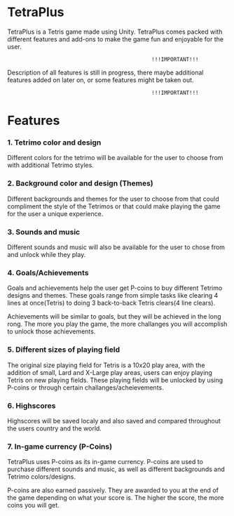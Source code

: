 # TetraPlus
TetraPlus is a Tetris game made using Unity. TetraPlus comes packed with different features and add-ons to make the game fun
and enjoyable for the user. 

                                                  !!!IMPORTANT!!!
Description of all features is still in progress, there maybe additional features added on later on, or some features might be taken out.

                                                  !!!IMPORTANT!!!
# Features
### 1. Tetrimo color and design
Different colors for the tetrimo will be available for the user to choose from with additional Tetrimo styles. 

### 2. Background color and design (Themes)
Different backgrounds and themes for the user to choose from that could compliment the style of the Tetrimos or that could make playing
the game for the user a unique experience.

### 3. Sounds and music
Different sounds and music will also be available for the user to chose from and unlock while they play.


### 4. Goals/Achievements
Goals and achievements help the user get P-coins to buy different Tetrimo designs and themes. These goals range from simple tasks like 
clearing 4 lines at once(Tetris) to doing 3 back-to-back Tetris clears(4 line clears).

Achievements will be similar to goals, but they will be achieved in the long rong. The more you play the game, the more challanges you will
accomplish to unlock those achievements.

### 5. Different sizes of playing field
The original size playing field for Tetris is a 10x20 play area, with the addition of small, Lard and X-Large play areas, users can enjoy 
playing Tetris on new playing fields. These playing fields will be unlocked by using P-coins or through certain challanges/acheievements. 

### 6. Highscores
Highscores will be saved localy and also saved and compared throughout the users country and the world.

### 7. In-game currency (P-Coins)
TetraPlus uses P-coins as its in-game currency. P-coins are used to purchase different sounds and music, as well as different backgrounds
and Tetrimo colors/designs. 

P-coins are also earned passively. They are awarded to you at the end of the game depending on what your score is. The higher the score,
the more coins you will get.


